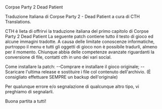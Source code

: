 Corpse Party 2 Dead Patient

Traduzione Italiana di Corpse Party 2 - Dead Patient a cura di CTH Translations.


CTH è lieta di offrirvi la traduzione italiana del primo capitolo di Corpse Party 2 Dead Patient
La seguente patch contiene tutto il testo di gioco ed alcune immagini tradotte. A causa delle limitate conoscenze informatiche, purtroppo il menu e tutti gli oggetti di gioco non è possibile tradurli, almeno per il momento.
Chiunque abbia delle competenze avanzate riguardanti la conversione di file, contatti cth in uno dei vari social.

Come installare la patch:
--Comprare e installare il gioco originale;
--Scaricare l'ultima release e sostituire i file col contenuto dell'archivio.
(È consigliato effettuare SEMPRE un backup dell'originale)

Per qualunque errore e/o segnalazione di qualcunque altro tipo, vi preghiamo di segnalarli.

Buona partita a tutti!
